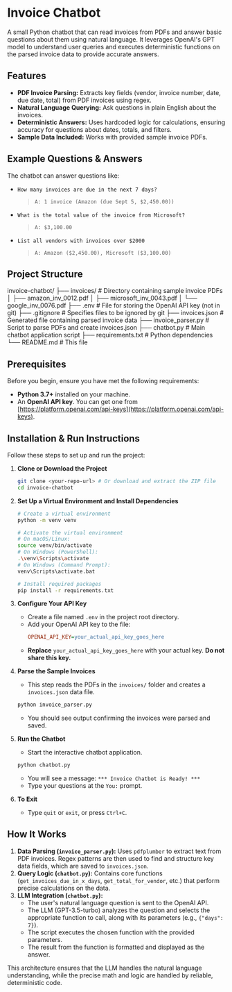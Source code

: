 # Invoice Chatbot

A small Python chatbot that can read invoices from PDFs and answer basic questions about them using natural language. It leverages OpenAI's GPT model to understand user queries and executes deterministic functions on the parsed invoice data to provide accurate answers.

## Features

- **PDF Invoice Parsing:** Extracts key fields (vendor, invoice number, date, due date, total) from PDF invoices using regex.
- **Natural Language Querying:** Ask questions in plain English about the invoices.
- **Deterministic Answers:** Uses hardcoded logic for calculations, ensuring accuracy for questions about dates, totals, and filters.
- **Sample Data Included:** Works with provided sample invoice PDFs.

## Example Questions & Answers

The chatbot can answer questions like:

*   `How many invoices are due in the next 7 days?`
    > `A: 1 invoice (Amazon (due Sept 5, $2,450.00))`
*   `What is the total value of the invoice from Microsoft?`
    > `A: $3,100.00`
*   `List all vendors with invoices over $2000`
    > `A: Amazon ($2,450.00), Microsoft ($3,100.00)`

## Project Structure
  invoice-chatbot/
├── invoices/ # Directory containing sample invoice PDFs
│ ├── amazon_inv_0012.pdf
│ ├── microsoft_inv_0043.pdf
│ └── google_inv_0076.pdf
├── .env # File for storing the OpenAI API key (not in git)
├── .gitignore # Specifies files to be ignored by git
├── invoices.json # Generated file containing parsed invoice data
├── invoice_parser.py # Script to parse PDFs and create invoices.json
├── chatbot.py # Main chatbot application script
├── requirements.txt # Python dependencies
└── README.md # This file


## Prerequisites

Before you begin, ensure you have met the following requirements:

*   **Python 3.7+** installed on your machine.
*   An **OpenAI API key**. You can get one from [https://platform.openai.com/api-keys](https://platform.openai.com/api-keys).

## Installation & Run Instructions

Follow these steps to set up and run the project:

1.  **Clone or Download the Project**
    ```bash
    git clone <your-repo-url> # Or download and extract the ZIP file
    cd invoice-chatbot
    ```

2.  **Set Up a Virtual Environment and Install Dependencies**
    ```bash
    # Create a virtual environment
    python -m venv venv

    # Activate the virtual environment
    # On macOS/Linux:
    source venv/bin/activate
    # On Windows (PowerShell):
    .\venv\Scripts\activate
    # On Windows (Command Prompt):
    venv\Scripts\activate.bat

    # Install required packages
    pip install -r requirements.txt
    ```

3.  **Configure Your API Key**
    *   Create a file named `.env` in the project root directory.
    *   Add your OpenAI API key to the file:
        ```ini
        OPENAI_API_KEY=your_actual_api_key_goes_here
        ```
    *   **Replace** `your_actual_api_key_goes_here` with your actual key. **Do not share this key.**

4.  **Parse the Sample Invoices**
    *   This step reads the PDFs in the `invoices/` folder and creates a `invoices.json` data file.
    ```bash
    python invoice_parser.py
    ```
    *   You should see output confirming the invoices were parsed and saved.

5.  **Run the Chatbot**
    *   Start the interactive chatbot application.
    ```bash
    python chatbot.py
    ```
    *   You will see a message: `*** Invoice Chatbot is Ready! ***`
    *   Type your questions at the `You:` prompt.

6.  **To Exit**
    *   Type `quit` or `exit`, or press `Ctrl+C`.

## How It Works

1.  **Data Parsing (`invoice_parser.py`):** Uses `pdfplumber` to extract text from PDF invoices. Regex patterns are then used to find and structure key data fields, which are saved to `invoices.json`.
2.  **Query Logic (`chatbot.py`):** Contains core functions (`get_invoices_due_in_x_days`, `get_total_for_vendor`, etc.) that perform precise calculations on the data.
3.  **LLM Integration (`chatbot.py`):**
    *   The user's natural language question is sent to the OpenAI API.
    *   The LLM (GPT-3.5-turbo) analyzes the question and selects the appropriate function to call, along with its parameters (e.g., `{"days": 7}`).
    *   The script executes the chosen function with the provided parameters.
    *   The result from the function is formatted and displayed as the answer.

This architecture ensures that the LLM handles the natural language understanding, while the precise math and logic are handled by reliable, deterministic code.
